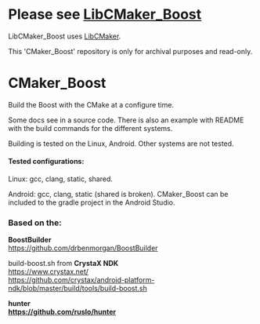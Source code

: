 # Please see [LibCMaker_Boost](https://github.com/LibCMaker/LibCMaker_Boost)

LibCMaker_Boost uses [LibCMaker](https://github.com/LibCMaker/LibCMaker).

This 'CMaker_Boost' repository is only for archival purposes and read-only.

# CMaker_Boost
Build the Boost with the CMake at a configure time.

Some docs see in a source code. There is also an example with README with the build commands for the different systems.

Building is tested on the Linux, Android. Other systems are not tested.

#### Tested configurations:

Linux: gcc, clang, static, shared.

Android: gcc, clang, static (shared is broken). CMaker_Boost can be included to the gradle project in the Android Studio.

### Based on the:

<b>BoostBuilder</b><br />
https://github.com/drbenmorgan/BoostBuilder

build-boost.sh from <b>CrystaX NDK</b><br />
https://www.crystax.net/  <br />
https://github.com/crystax/android-platform-ndk/blob/master/build/tools/build-boost.sh

<b>hunter<b><br />
https://github.com/ruslo/hunter
